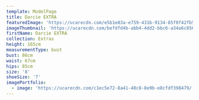 ```yaml
---
template: ModelPage
title: Darcie EXTRA
featuredImage: 'https://ucarecdn.com/e5b1e83a-e759-431b-9134-85f0f42fb51d/'
imageThumbnail: 'https://ucarecdn.com/befdfd4b-abb4-4dd2-bbc6-a34a6c856476/'
firstName: Darcie EXTRA
collection: Extras
height: 165cm
measurementType: bust
bust: 86cm
waist: 67cm
hips: 85cm
size: '8'
shoeSize: '7'
imagePortfolio:
  - image: 'https://ucarecdn.com/c1ec5e72-8a41-40c8-8e9b-e8cfdf398479/'
---
```


